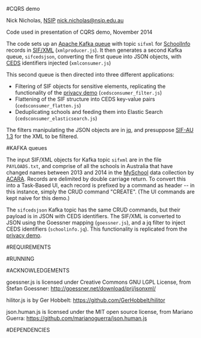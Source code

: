 #CQRS demo

Nick Nicholas, [NSIP](http://www.dev.nsip.edu.au/) nick.nicholas@nsip.edu.au

Code used in presentation of CQRS demo, November 2014

The code sets up an [Apache Kafka queue](http://kafka.apache.org/) with topic `sifxml` for 
[SchoolInfo](http://specification.sifassociation.org/Implementation/AU/1.3/html/SIFAU.html#obj:SchoolInfo) 
records in [SIF/XML](https://www.sifassociation.org/) (`xmlproducer.js`). 
It then generates a second Kafka queue, `sifcedsjson`, converting the first queue
into JSON objects, with [CEDS](https://ceds.ed.gov/) identifiers injected (`xmlconsumer.js`)

This second queue is then directed into three different applications:

* Filtering of SIF objects for sensitive elements, replicating the functionality of the [privacy demo](https://github.com/nsip/privacydemo) (`cedsconsumer_filter.js`)
* Flattening of the SIF structure into CEDS key-value pairs (`cedsconsumer_flatten.js`)
* Deduplicating schools and feeding them into Elastic Search (`cedsconsumer_elasticsearch.js`)

The filters manipulating the JSON objects are in [jq](http://stedolan.github.io/jq/), and 
presuppose [SIF-AU 1.3](http://specification.sifassociation.org/Implementation/AU/1.3/html/) for the XML to be filtered.

#KAFKA queues

The input SIF/XML objects for Kafka topic `sifxml`  are in the file `PAYLOADS.txt`, and comprise of all the schools 
in Australia that have changed names 
between 2013 and 2014 in the [MySchool](http://www.myschool.edu.au/) data collection by [ACARA](http://www.acara.edu.au/). 
Records are delimited by double carriage return. To 
convert this into a Task-Based UI, each record is prefixed by a command as header -- in this instance, simply the CRUD command "CREATE".
(The UI commands are kept naive for this demo.)

The `sifcedsjson` Kafka topic has the same CRUD commands, but their payload is in JSON with CEDS identifiers. The SIF/XML
is converted to JSON using the Goessner mapping (`goessner.js`), and a jq filter to inject CEDS identifiers (`schoolinfo.jq`).
This functionality is replicated from the [privacy demo](https://github.com/nsip/privacydemo).



#REQUIREMENTS

#RUNNING

#ACKNOWLEDGEMENTS

goessner.js is licensed under Creative Commons GNU LGPL License, from Stefan Goessner: http://goessner.net/download/prj/jsonxml/

hilitor.js is by Ger Hobbelt: https://github.com/GerHobbelt/hilitor

json.human.js is licensed under the MIT open source license, from Mariano Guerra: https://github.com/marianoguerra/json.human.js


#DEPENDENCIES

